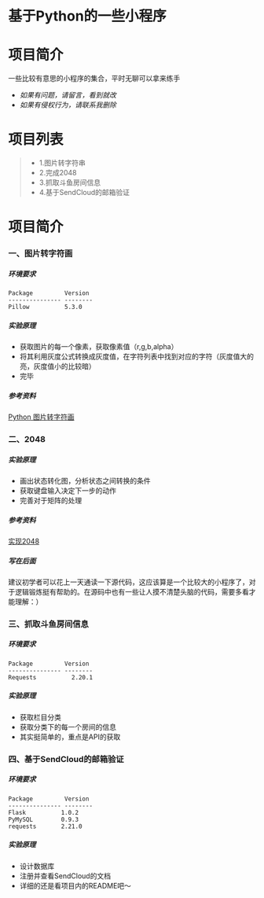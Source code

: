 # 基于Python的一些小程序
# 项目简介
一些比较有意思的小程序的集合，平时无聊可以拿来练手

* *如果有问题，请留言，看到就改*
* *如果有侵权行为，请联系我删除*

# 项目列表
>* 1.图片转字符串
>* 2.完成2048
>* 3.抓取斗鱼房间信息
>* 4.基于SendCloud的邮箱验证

# 项目简介
### **一、图片转字符画**
##### *环境要求*
```
Package         Version
--------------- --------
Pillow          5.3.0
```
##### *实验原理*
* 获取图片的每一个像素，获取像素值（r,g,b,alpha）
* 将其利用灰度公式转换成灰度值，在字符列表中找到对应的字符（灰度值大的亮，灰度值小的比较暗）
* 完毕
##### *参考资料*
[Python 图片转字符画](https://www.shiyanlou.com/courses/370)
### **二、2048**
##### *实验原理*
* 画出状态转化图，分析状态之间转换的条件
* 获取键盘输入决定下一步的动作
* 完善对于矩阵的处理
##### *参考资料*
[实现2048](https://www.shiyanlou.com/courses/368/labs/1172/document)
##### *写在后面*
建议初学者可以花上一天通读一下源代码，这应该算是一个比较大的小程序了，对于逻辑锻炼挺有帮助的。在源码中也有一些让人摸不清楚头脑的代码，需要多看才能理解：）
### **三、抓取斗鱼房间信息**
##### *环境要求*
```
Package         Version
--------------- --------
Requests          2.20.1
```
##### *实验原理*
* 获取栏目分类
* 获取分类下的每一个房间的信息
* 其实挺简单的，重点是API的获取
### **四、基于SendCloud的邮箱验证**
##### *环境要求*
```
Package         Version
--------------- --------
Flask          1.0.2     
PyMySQL        0.9.3     
requests       2.21.0    
```
##### *实验原理*
* 设计数据库
* 注册并查看SendCloud的文档
* 详细的还是看项目内的README吧～
